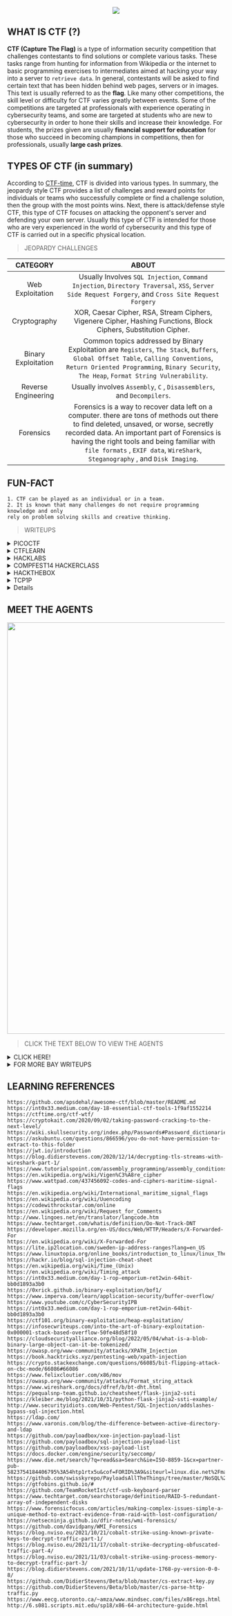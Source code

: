 <p align ="center">
<img src = "https://user-images.githubusercontent.com/70703371/173975716-355596a2-57bd-4565-b8e6-6f6651e3bb04.png">
</p>


## WHAT IS CTF (?)

**CTF (Capture The Flag)** is a type of information security competition that challenges contestants to find solutions or complete various tasks. These tasks range from hunting for information from Wikipedia or the internet to basic programming exercises to intermediates aimed at hacking your way into a server to `retrieve data`. In general, contestants will be asked to find certain text that has been hidden behind web pages, servers or in images. This text is usually referred to as the **flag**. Like many other competitions, the skill level or difficulty for CTF varies greatly between events. Some of the competitions are targeted at professionals with experience operating in cybersecurity teams, and some are targeted at students who are new to cybersecurity in order to hone their skills and increase their knowledge. For students, the prizes given are usually **financial support for education** for those who succeed in becoming champions in competitions, then for professionals, usually **large cash prizes**.
 

## TYPES OF CTF (in summary)

According to [CTF-time](https://ctftime.org/ctf-wtf/), CTF is divided into various types. In summary, the jeopardy style CTF provides a list of challenges and reward points for individuals or teams who successfully complete or find a challenge solution, then the group with the most points wins. Next, there is attack/defense style CTF, this type of CTF focuses on attacking the opponent's server and defending your own server. Usually this type of CTF is intended for those who are very experienced in the world of cybersecurity and this type of CTF is carried out in a specific physical location.


> JEOPARDY CHALLENGES
  
|CATEGORY|ABOUT|
|:------:|:---:|
|Web Exploitation|Usually Involves `SQL Injection`, `Command Injection`, `Directory Traversal`, `XSS`, `Server Side Request Forgery`, and `Cross Site Request Forgery`|
|Cryptography|XOR, Caesar Cipher, RSA, Stream Ciphers, Vigenere Cipher, Hashing Functions, Block Ciphers, Substitution Cipher.|
|Binary Exploitation|Common topics addressed by Binary Exploitation are `Registers`, `The Stack`, `Buffers`, `Global Offset Table`, `Calling Conventions`, `Return Oriented Programming`, `Binary Security`, `The Heap`, `Format String Vulnerability`.|
|Reverse Engineering|Usually involves `Assembly`, `C` , `Disassemblers`, and `Decompilers`.|
|Forensics|Forensics is a way to recover data left on a computer. there are tons of methods out there to find deleted, unsaved, or worse, secretly recorded data. An important part of Forensics is having the right tools and being familiar with `file formats` , `EXIF data`, `WireShark`, `Steganography` , and `Disk Imaging`.|



## FUN-FACT
```
1. CTF can be played as an individual or in a team.
2. It is known that many challenges do not require programming knowledge and only 
rely on problem solving skills and creative thinking.
```

> WRITEUPS

<details>
<br>

<summary> PICOCTF </summary>


|No.|Problems|Category|Website|Year|Points|Result|
|:-:|:------:|:------:|:-----:|:--:|:----:|:----:|
|1. |[Obedient Cat](https://github.com/jon-brandy/CTF-WRITE-UP/blob/a6f5f727a5ec1473591469a73c81ca837cea1562/Asset/Obedient%20Cat/README.md)|General Skills|[picoCTF](https://play.picoctf.org/practice/challenge/147)|2021|5|✅ SOLVED|
|2. |[Mod 26](https://github.com/jon-brandy/CTF-WRITE-UP/blob/a6f5f727a5ec1473591469a73c81ca837cea1562/Asset/Mod%2026/README.md)|Cryptography|[picoCTF](https://play.picoctf.org/practice/challenge/144)|2021|10|✅ SOLVED|
|3. |[Wave a flag](https://github.com/jon-brandy/CTF-WRITE-UP/blob/7474af829847f24006ab55b1598fe89f1dfb7deb/Asset/Wave%20a%20flag/README.md)|General Skills|[picoCTF](https://play.picoctf.org/practice/challenge/170)|2021|10|✅ SOLVED|
|4. |[Nice netcat...](https://github.com/jon-brandy/CTF-WRITE-UP/blob/a6f5f727a5ec1473591469a73c81ca837cea1562/Asset/Nice%20netcat.../README.md)|General Skills|[picoCTF](https://play.picoctf.org/practice/challenge/156)|2021|15|✅ SOLVED|
|5. |[Python Wrangling](https://github.com/jon-brandy/CTF-WRITE-UP/blob/a6f5f727a5ec1473591469a73c81ca837cea1562/Asset/Python%20Wrangling/README.md)|General Skills|[picoCTF](https://play.picoctf.org/practice/challenge/166)|2021|10|✅ SOLVED|
|6. |[Information](https://github.com/jon-brandy/CTF-WRITE-UP/blob/a6f5f727a5ec1473591469a73c81ca837cea1562/Asset/Information/README.md)|Forensics|[picoCTF](https://play.picoctf.org/practice/challenge/186)|2021|10|✅ SOLVED|
|7. |[GET aHEAD](https://github.com/jon-brandy/CTF-WRITE-UP/blob/a6f5f727a5ec1473591469a73c81ca837cea1562/Asset/GET%20aHEAD/README.md)|Web Exploitation|[picoCTF](https://play.picoctf.org/practice/challenge/132)|2021|20|✅ SOLVED|
|8. |[Insp3ct0r](https://github.com/jon-brandy/CTF-WRITE-UP/blob/a6f5f727a5ec1473591469a73c81ca837cea1562/Asset/Insp3ct0r/README.md)|Web Exploitation|[picoCTF](https://play.picoctf.org/practice/challenge/18?category=1&page=1)|2019|50|✅ SOLVED|
|9. |[where are the robots](https://github.com/jon-brandy/CTF-WRITE-UP/blob/41ef2899f2f33a541f9e509b0d1ff179b31faeec/Asset/where%20are%20the%20robots/README.md)|Web Exploitation|[picoCTF](https://play.picoctf.org/practice/challenge/4?category=1&page=1)|2019|100|✅ SOLVED|
|10. |[Secrets](https://github.com/jon-brandy/CTF-WRITE-UP/blob/e64ced526bc7a813df3a01f2b096427302712a68/Asset/Secrets/README.md)|Web Exploitation|[picoCTF](https://play.picoctf.org/practice?category=1&originalEvent=70&page=1)|2022|200|✅ SOLVED|
|11. |[Local Authority](https://github.com/jon-brandy/CTF-WRITE-UP/blob/a6f5f727a5ec1473591469a73c81ca837cea1562/Asset/Local%20Authority/README.md)|Web Exploitation|[picoCTF](https://play.picoctf.org/practice/challenge/278?category=1&originalEvent=70&page=1)|2022|100|✅ SOLVED|
|12. |[Roboto Sans](https://github.com/jon-brandy/CTF-WRITE-UP/blob/038dbd9e2851916b5f73e8fc1a2f8d3800dd020e/Asset/Roboto%20Sans/README.md)|Web Exploitation|[picoCTF](https://play.picoctf.org/practice/challenge/291?category=1&originalEvent=70&page=1)|2022|200|✅ SOLVED|
|13. |[Search Source](https://github.com/jon-brandy/CTF-WRITE-UP/blob/038dbd9e2851916b5f73e8fc1a2f8d3800dd020e/Asset/Search%20Source/README.md)|Web Exploitation|[picoCTF](https://play.picoctf.org/practice/challenge/295?category=1&originalEvent=70&page=1)|2022|100|✅ SOLVED|
|14. |[Includes](https://github.com/jon-brandy/CTF-WRITE-UP/blob/a6f5f727a5ec1473591469a73c81ca837cea1562/Asset/Includes/README.md)|Web Exploitation|[picoCTF](https://play.picoctf.org/practice/challenge/274?category=1&originalEvent=70&page=1)|2022|100|✅ SOLVED|
|15. |[Inspect HTML](https://github.com/jon-brandy/CTF-WRITE-UP/blob/a6f5f727a5ec1473591469a73c81ca837cea1562/Asset/Inspect%20HTML/README.md)|Web Exploitation|[picoCTF](https://play.picoctf.org/practice/challenge/275?category=1&originalEvent=70&page=1)|2022|100|✅ SOLVED|
|16. |[morse-code](https://github.com/jon-brandy/CTF-WRITE-UP/blob/41ef2899f2f33a541f9e509b0d1ff179b31faeec/Asset/morse-code/README.md)|Cryptography|[picoCTF](https://play.picoctf.org/practice/challenge/280?category=2&originalEvent=70&page=1)|2022|100|✅ SOLVED|
|17. |[unpackme.py](https://github.com/jon-brandy/CTF-WRITE-UP/blob/41ef2899f2f33a541f9e509b0d1ff179b31faeec/Asset/unpackme.py/README.md)|Reverse Engineering|[picoCTF](https://play.picoctf.org/practice/challenge/314?category=3&originalEvent=70&page=1)|2022|100|✅ SOLVED|
|18. |[Power Cookie](https://github.com/jon-brandy/CTF-WRITE-UP/blob/a6f5f727a5ec1473591469a73c81ca837cea1562/Asset/Power%20Cookie/README.md)|Web Exploitation|[picoCTF](https://play.picoctf.org/practice/challenge/288?category=1&originalEvent=70&page=1&search=)|2022|200|✅ SOLVED|
|19. |[don't-use-client-side](https://github.com/jon-brandy/CTF-WRITE-UP/blob/41ef2899f2f33a541f9e509b0d1ff179b31faeec/Asset/don't-use-client-side/README.md)|Web Exploitation|[picoCTF](https://play.picoctf.org/practice/challenge/66?category=1&page=1&search=)|2019|100|✅ SOLVED|
|20. |[picobrowser](https://github.com/jon-brandy/CTF-WRITE-UP/blob/41ef2899f2f33a541f9e509b0d1ff179b31faeec/Asset/picobrowser/README.md)|Web Exploitation|[picoCTF](https://play.picoctf.org/practice/challenge/9?category=1&originalEvent=1&page=1&search=)|2019|200|✅ SOLVED|
|21. |[logon](https://github.com/jon-brandy/CTF-WRITE-UP/blob/41ef2899f2f33a541f9e509b0d1ff179b31faeec/Asset/logon/README.md)|Web Exploitation|[picoCTF](https://play.picoctf.org/practice/challenge/46?category=1&originalEvent=1&page=1&search=)|2019|100|✅ SOLVED|
|22. |[Client-side-again](https://github.com/jon-brandy/CTF-WRITE-UP/blob/a6f5f727a5ec1473591469a73c81ca837cea1562/Asset/Client-side-again/README.md)|Web Exploitation|[picoCTF](https://play.picoctf.org/practice/challenge/69?category=1&originalEvent=1&page=1&search=)|2019|200|✅ SOLVED|
|23. |[Irish-Name-Repo 1](https://github.com/jon-brandy/CTF-WRITE-UP/blob/a6f5f727a5ec1473591469a73c81ca837cea1562/Asset/Irish-Name-Repo%201/README.md)|Web Exploitation|[picoCTF](https://play.picoctf.org/practice/challenge/80?category=1&originalEvent=1&page=1&search=)|2019|300|✅ SOLVED|
|23. |[Irish-Name-Repo 2](https://github.com/jon-brandy/CTF-WRITE-UP/blob/a6f5f727a5ec1473591469a73c81ca837cea1562/Asset/Irish-Name-Repo-2/README.md)|Web Exploitation|[picoCTF](https://play.picoctf.org/practice/challenge/59?category=1&originalEvent=1&page=1&search=)|2019|350|✅ SOLVED|
|24. |[Basic-mod1](https://github.com/jon-brandy/CTF-WRITE-UP/blob/cf161303f8814e8f73e38eec10f009bca0bf69dd/Asset/Basic-mod1/README.md)|Cryptography|[picoCTF](https://play.picoctf.org/practice/challenge/253?category=2&originalEvent=70&page=1&search=)|2022|100|✅ SOLVED|
|25. |[13](https://github.com/jon-brandy/CTF-WRITE-UP/blob/bfba196c8f4586d58b2b6282863ee044a5e10802/Asset/13/README.md)|Cryptography|[picoCTF](https://play.picoctf.org/practice/challenge/62?category=2&originalEvent=1&page=1&search=)|2019|100|✅ SOLVED|
|26. |[Basic-mod2](https://github.com/jon-brandy/CTF-WRITE-UP/blob/a6f5f727a5ec1473591469a73c81ca837cea1562/Asset/Basic-mod2/README.md)|Cryptography|[picoCTF](https://play.picoctf.org/practice/challenge/254?category=2&originalEvent=70&page=1)|2022|100|✅ SOLVED|
|27. |[file-run1](https://github.com/jon-brandy/CTF-WRITE-UP/blob/41ef2899f2f33a541f9e509b0d1ff179b31faeec/Asset/file-run1/README.md)|Reverse Engineering|[picoCTF](https://play.picoctf.org/practice/challenge/266?category=3&originalEvent=70&page=1)|2022|100|✅ SOLVED|
|28. |[Cookies](https://github.com/jon-brandy/CTF-WRITE-UP/blob/a6f5f727a5ec1473591469a73c81ca837cea1562/Asset/Cookies/README.md)|Web Exploitation|[picoCTF](https://play.picoctf.org/practice/challenge/173?category=1&page=1&search=)|2021|40|✅ SOLVED|
|28. |[credstuff](https://github.com/jon-brandy/CTF-WRITE-UP/blob/097a4f91075ba12d0548784f9d3863b09dbc78c5/Asset/credstuff/README.md)|Cryptography|[picoCTF](https://play.picoctf.org/practice/challenge/261?category=2&originalEvent=70&page=1)|2022|100|✅ SOLVED|
|29. |[Vigenere](https://github.com/jon-brandy/CTF-WRITE-UP/blob/eaa5b280db0fd4d3baaa0c369ef865b9b6f021bb/Asset/Vigenere/README.md)|Cryptography|[picoCTF](https://play.picoctf.org/practice/challenge/316?category=2&originalEvent=70&page=1)|2022|100|✅ SOLVED|
|29. |[rail-fence](https://github.com/jon-brandy/CTF-WRITE-UP/blob/b7f528deb96bf102eefb08561b43873c772b5da8/Asset/rail-fence/README.md)|Cryptography|[picoCTF](https://play.picoctf.org/practice/challenge/289?category=2&originalEvent=70&page=1)|2022|100|✅ SOLVED|
|30. |[substitution0](https://github.com/jon-brandy/CTF-WRITE-UP/blob/a120f055de40661c0d1713eb8268903ed95dadd8/Asset/substitution0/README.md)|Cryptography|[picoCTF](https://play.picoctf.org/practice/challenge/307?category=2&originalEvent=70&page=1)|2022|100|✅ SOLVED|
|31. |[buffer overflow 0](https://github.com/jon-brandy/CTF-WRITE-UP/blob/5b0ca651c0116af62515d7792b348660f902832a/Asset/buffer%20overflow%200/README.md)|Binary Exploitation|[picoCTF](https://play.picoctf.org/practice/challenge/257?category=6&originalEvent=70&page=1)|2022|100|✅ SOLVED|
|32. |[Packets Primer](https://github.com/jon-brandy/CTF-WRITE-UP/blob/eb05ff92ec434c0e237928c70748908c14724baa/Asset/Packets%20Primer/README.md)|Forensics|[picoCTF](https://play.picoctf.org/practice/challenge/286?category=4&originalEvent=70&page=1)|2022|100|✅ SOLVED|
|33. |[St3g0](https://github.com/jon-brandy/CTF-WRITE-UP/blob/9ff3f49dc8b7250c4bf04168d8b1c0d56ce4fbf4/Asset/St3g0/README.md)|Forensics|[picoCTF](https://play.picoctf.org/practice/challenge/305?category=4&originalEvent=70&page=1)|2022|300|✅ SOLVED|
|34. |[Transformation](https://github.com/jon-brandy/CTF-WRITE-UP/blob/1f1631c0ad27821925542e9ac1fa833fefde5e48/Asset/Transformation/README.md)|Reverse Engineering|[picoCTF](https://play.picoctf.org/practice/challenge/104)|2022|20|✅ SOLVED|
|35. |[Enhance!](https://github.com/jon-brandy/CTF-WRITE-UP/blob/cc5d3b9a888810068606b7c664e8495ecace90de/Asset/Enhance!/README.md)|Forensics|[picoCTF](https://play.picoctf.org/practice/challenge/265?category=4&originalEvent=70&page=1)|2022|100|✅ SOLVED|
|36. |[Eavesdrop](https://github.com/jon-brandy/CTF-WRITE-UP/blob/d79d89c1ac68674835b963808c67aec4b51c8ce7/Asset/Eavesdrop/README.md)|Forensics|[picoCTF](https://play.picoctf.org/practice/challenge/264?category=4&originalEvent=70&page=1)|2022|300|✅ SOLVED|
|37. |[Sleuthkit Intro](https://github.com/jon-brandy/CTF-WRITE-UP/blob/ae7e584cb9c6bf78ed6f679e560bc80c03ab81ea/Asset/Sleuthkit%20Intro/README.md)|Forensics|[picoCTF](https://play.picoctf.org/practice/challenge/301?category=4&originalEvent=70&page=1)|2022|100|✅ SOLVED|
|38. |[Lookey here](https://github.com/jon-brandy/CTF-WRITE-UP/blob/3873a58d3e48e20e5cde7a0e0f2121edaca0249f/Asset/Lookey%20here/README.md)|Forensics|[picoCTF](https://play.picoctf.org/practice/challenge/279?category=4&originalEvent=70&page=1)|2022|100|✅ SOLVED|
|39. |[Redaction gone wrong](https://github.com/jon-brandy/CTF-WRITE-UP/blob/da899e669be979ef4d411a82928c6ce17703de02/Asset/Redaction%20gone%20wrong/README.md)|Forensics|[picoCTF](https://play.picoctf.org/practice/challenge/290?category=4&originalEvent=70&page=1)|2022|100|✅ SOLVED|
|40. |[file-run2](https://github.com/jon-brandy/CTF-WRITE-UP/blob/cdfb40204b74bec885ffc76373ea4d84391d07d0/Asset/file-run2/README.md)|Reverse Engineering|[picoCTF](https://play.picoctf.org/practice/challenge/267?category=3&originalEvent=70&page=1)|2022|100|✅ SOLVED|
|41. |[patchme.py](https://github.com/jon-brandy/CTF-WRITE-UP/blob/f7b9bb7f6f45df60812372b0f1dbec6edaf1e435/Asset/patchme.py/README.md)|Reverse Engineering|[picoCTF](https://play.picoctf.org/practice/challenge/287?category=3&originalEvent=70&page=1)|2022|100|✅ SOLVED|
|42. |[substitution1](https://github.com/jon-brandy/CTF-WRITE-UP/blob/55c202b0327e8d23c58b297a31065fd5c1c63cee/Asset/substitution1/README.md)|Cryptography|[picoCTF](https://play.picoctf.org/practice/challenge/308?category=2&originalEvent=70&page=1)|2022|100|✅ SOLVED|
|43. |[substitution2](https://github.com/jon-brandy/CTF-WRITE-UP/blob/be1de7b9f5f18949d31a7b972b8b4fd140933823/Asset/substitution2/README.md)|Cryptography|[picoCTF](https://play.picoctf.org/practice/challenge/309?category=2&originalEvent=70&page=1)|2022|100|✅ SOLVED|
|44. |[SQL Direct](https://github.com/jon-brandy/CTF-WRITE-UP/blob/a52d073caccab4237afcc35d9af0fc86661ecbc0/Asset/SQL%20Direct/README.md)|Web Exploitation|[picoCTF](https://play.picoctf.org/practice/challenge/303?category=1&originalEvent=70&page=1)|2022|200|✅ SOLVED|
|45. |[SQLiLite](https://github.com/jon-brandy/CTF-WRITE-UP/blob/c0a2098c088a88e26c005e5d15ab29177fc31261/Asset/SQLiLite/README.md)|Web Exploitation|[picoCTF](https://play.picoctf.org/practice/challenge/304?category=1&originalEvent=70&page=1)|2022|300|✅ SOLVED|
|46. |[basic-file-exploit](https://github.com/jon-brandy/CTF-WRITE-UP/blob/0211be8214d773b2276b488797106d020634e550/Asset/basic-file-exploit/README.md)|Binary Exploitation|[picoCTF](https://play.picoctf.org/practice/challenge/252?category=6&originalEvent=70&page=1)|2022|100|✅ SOLVED|
|47. |[Safe Opener](https://github.com/jon-brandy/CTF-WRITE-UP/blob/dafd924783b91289a1f1bcd3dfd479d422371738/Asset/Safe%20Opener/README.md)|Reverse Engineering|[picoCTF](https://play.picoctf.org/practice/challenge/294?category=3&originalEvent=70&page=1)|2022|100|✅ SOLVED|
|48. |[Bloat.py](https://github.com/jon-brandy/CTF-WRITE-UP/blob/bd8c93bbcb801a923c90c4504d54c6f6568f180e/Asset/bloat.py/README.md)|Reverse Engineering|[picoCTF](https://play.picoctf.org/practice/challenge/256?category=3&originalEvent=70&page=1)|2022|200|✅ SOLVED|
|49. |[Forbidden Paths](https://github.com/jon-brandy/CTF-WRITE-UP/blob/f775153e8f00c1f9f458289360c48170e3448321/Asset/Forbidden%20Paths/README.md)|Web Exploitation|[picoCTF](https://play.picoctf.org/practice/challenge/270?category=1&originalEvent=70&page=1)|2022|200|✅ SOLVED|
|50. |[Web Gauntlet 2](https://github.com/jon-brandy/CTF-WRITE-UP/blob/d45d3a2f939626c13997c238fd662551cdf1ea96/Asset/Web%20Gauntlet2/README.md)|Web Exploitation|[picoCTF](https://play.picoctf.org/practice/challenge/174?category=1&originalEvent=34&page=1)|2021|170|✅ SOLVED|
|51. |[Web Gauntlet](https://github.com/jon-brandy/CTF-WRITE-UP/blob/4956158ceaaaac29647f339687dee6e4f48f000c/Asset/Web%20Gauntlet/README.md)|Web Exploitation|[picoCTF](https://play.picoctf.org/practice/challenge/88?category=1&originalEvent=3&page=1)|2020 Mini|200|✅ SOLVED|
|52. |[Fresh Java](https://github.com/jon-brandy/CTF-WRITE-UP/blob/c3b9eb8921156cb94c09de69140a8aeb49e47c73/Asset/Fresh%20Java/README.md)|Reverse Engineering|[picoCTF](https://play.picoctf.org/practice/challenge/271?category=3&originalEvent=70&page=1)|2022|200|✅ SOLVED|
|53. |[unpackme](https://github.com/jon-brandy/CTF-WRITE-UP/blob/774f0bb3d9da1cceff3bc3fe9a6caabd3f1f562b/Asset/unpackme/README.md)|Reverse Engineering|[picoCTF](https://play.picoctf.org/practice/challenge/313?category=3&originalEvent=70&page=1)|2022|300|✅ SOLVED|
|54. |[Some Assembly Required 1](https://github.com/jon-brandy/CTF-WRITE-UP/blob/fd7730f96d6e48a6ecbbb2a78a34db44c2ce6397/Asset/Some%20Assembly%20Required%201/README.md)|Web Exploitation|[picoCTF](https://play.picoctf.org/practice/challenge/152?category=1&page=1)|2021|70|✅ SOLVED|
|55. |[Some Assembly Required 2](https://github.com/jon-brandy/CTF-WRITE-UP/blob/4167b6fcca892eaf3562ccfd5035a513bf4506a0/Asset/Some%20Assembly%20Required%202/README.md)|Web Exploitation|[picoCTF](https://play.picoctf.org/practice/challenge/131?category=1&page=2)|2021|110|✅ SOLVED|
|56. |[Some Assembly Required 3](https://github.com/jon-brandy/CTF-WRITE-UP/blob/caf80b567fdc1f3d13db358118cc388c4c591b84/Asset/Some%20Assembly%20Required%203/README.md)|Web Exploitation|[picoCTF](https://play.picoctf.org/practice/challenge/153?category=1&page=2)|2021|160|✅ SOLVED|
|57. |[jaWT Scratchpad](https://github.com/jon-brandy/CTF-WRITE-UP/blob/3b915803c524d516bc6af9a25f3ec152d328f9e2/Asset/jaWT%20Scratchpad/README.md)|Web Exploitation|[picoCTF](https://play.picoctf.org/practice/challenge/25?category=1&originalEvent=1&page=1)|2019|400|✅ SOLVED|
|58. |[More Cookies](https://github.com/jon-brandy/CTF-WRITE-UP/blob/a011b2cbe126e825470b1edd0a6b9587b2a37dde/Asset/More%20Cookies/README.md)|Web Exploitation|[picoCTF](https://play.picoctf.org/practice/challenge/124?category=1&originalEvent=34&page=1)|2021|90|✅ SOLVED|
|59. |[Wireshark doo dooo do doo...](https://github.com/jon-brandy/CTF-WRITE-UP/blob/56d84868b596e93d7b20ec2dc2539c99280391af/Asset/Wireshark%20doo%20dooo%20do%20doo.../README.md)|Forensics|[picoCTF](https://play.picoctf.org/practice/challenge/115?category=4&page=1)|2021|50|✅ SOLVED|
|60. |[Wireshark twoo twooo two twoo...](https://github.com/jon-brandy/CTF-WRITE-UP/blob/d676c45475a62029b47f57be35e32dd544759fc3/Asset/Wireshark%20twoo%20twooo%20two%20twoo.../README.md)|Forensics|[picoCTF](https://play.picoctf.org/practice/challenge/110?category=4&originalEvent=34&page=1)|2021|100|✅ SOLVED|
|61. |[tunn3l v1s10n](https://github.com/jon-brandy/CTF-WRITE-UP/blob/4e7e3236d048821c9e4958af70c17cfc6eeb85ac/Asset/tunn3l%20v1s10n/README.md)|Forensics|[picoCTF](https://play.picoctf.org/practice/challenge/112?category=4&originalEvent=34&page=1)|2021|40|✅ SOLVED|
|62. |[Matryoshka doll](https://github.com/jon-brandy/CTF-WRITE-UP/blob/5de3256cb50fb2b7e3d592f9c2838f3f7eb8b98e/Asset/Matryoshka%20doll/README.md)|Forensics|[picoCTF](https://play.picoctf.org/practice/challenge/129?category=4&originalEvent=34&page=1)|2021|30|✅ SOLVED|
|63. |[MacroHard WeakEdge](https://github.com/jon-brandy/CTF-WRITE-UP/blob/634527ecd5fab5c0975fca7be8fbf419e0e8afff/Asset/MacroHard%20WeakEdge/README.md)|Forensics|[picoCTF](https://play.picoctf.org/practice/challenge/130?category=4&originalEvent=34&page=1)|2021|60|✅ SOLVED|
|64. |[Trivial Flag Transfer Protocol](https://github.com/jon-brandy/CTF-WRITE-UP/blob/883a1c7dcfa1368d16a68590de3dfefa5faeff8d/Asset/Trivial%20Flag%20Transfer%20Protocol/README.md)|Forensics|[picoCTF](https://play.picoctf.org/practice/challenge/103?category=4&originalEvent=34&page=1)|2021|90|✅ SOLVED|
|65. |[Disk, disk, sleuth!](https://github.com/jon-brandy/CTF-WRITE-UP/blob/008584e207081868a220a7a73a2e1889a0351a76/Asset/Disk,%20disk,%20sleuth!/README.md)|Forensics|[picoCTF](https://play.picoctf.org/practice/challenge/113?category=4&originalEvent=34&page=1)|2021|110|✅ SOLVED|
|66. |[Disk, disk, sleuth! II](https://github.com/jon-brandy/CTF-WRITE-UP/blob/d5ec0fddceb579fe5b4c7b8fbcd356d017e66030/Asset/Disk,%20disk,%20sleuth!%20II/README.md)|Forensics|[picoCTF](https://play.picoctf.org/practice/challenge/137?category=4&originalEvent=34&page=1)|2021|130|✅ SOLVED|
|67. |[Mind your Ps and Qs](https://github.com/jon-brandy/CTF-WRITE-UP/blob/35ef0d2e6461096d36c107ac393a656d69362e6f/Asset/Mind%20your%20Ps%20and%20Qs/README.md)|Cryptography|[picoCTF](https://play.picoctf.org/practice/challenge/162?category=2&originalEvent=34&page=1)|2021|20|✅ SOLVED|
|68. |[Web Gauntlet 3](https://github.com/jon-brandy/CTF-WRITE-UP/blob/244afd8d672b0bcedfba795b015d40ec5f8c846f/Asset/Web%20Gauntlet%203/README.md)|Web Exploitation|[picoCTF](https://play.picoctf.org/practice/challenge/128?category=1&page=3)|2021|300|✅ SOLVED|
|69. |[Super Serial](https://github.com/jon-brandy/CTF-WRITE-UP/blob/501e755a6d239997af44bb653fc12904c6e918b9/Asset/Super%20Serial/README.md)|Web Exploitation|[picoCTF](https://play.picoctf.org/practice/challenge/180?category=1&originalEvent=34&page=1)|2021|130|✅ SOLVED|
|70. |[Glory of the Garden](https://github.com/jon-brandy/CTF-WRITE-UP/blob/f80bb8fd87ebab7451ae7cefd57ed4a9e622b610/Asset/Glory%20of%20the%20Garden/README.md)|Forensics|[picoCTF](https://play.picoctf.org/practice/challenge/44?page=1&search=glory)|2019|50|✅ SOLVED|
|71. |[advanced-potion-making](https://github.com/jon-brandy/CTF-WRITE-UP/blob/8ec63d5730880fbe6e83bd0536d72ab54f492490/Asset/advanced-potion-making/README.md)|Forensics|[picoCTF](https://play.picoctf.org/practice/challenge/205?category=4&originalEvent=67&page=1&search=)|picoMini by redpwn|100|✅ SOLVED|
|72. |[Milkslap](https://github.com/jon-brandy/CTF-WRITE-UP/blob/3269294095ef2ad3ae2a23aa2ec54a0958310d77/Asset/Milkslap/README.md)|Forensics|[picoCTF](https://play.picoctf.org/practice/challenge/139?category=4&originalEvent=34&page=1&search=)|2021|120|✅ SOLVED|
|73. |[shark on wire 1](https://github.com/jon-brandy/CTF-WRITE-UP/blob/9daceaa51ac539d4e4a50bf7554a07e255455741/Asset/sharks%20on%20wire%201/README.md)|Forensics|[picoCTF](https://play.picoctf.org/practice/challenge/30?category=4&page=2&search=)|2019|150|✅ SOLVED|
|74. |[extensions](https://github.com/jon-brandy/CTF-WRITE-UP/blob/169305dfa6aaa5d2c812498021d716e34c3f5c75/Asset/extensions/README.md)|Forensics|[picoCTF](https://play.picoctf.org/practice/challenge/52?category=4&originalEvent=1&page=1&search=)|2019|150|✅ SOLVED|
|75. |[What Lies Within](https://github.com/jon-brandy/CTF-WRITE-UP/blob/4a7c565cd31213c12a502a5f2e90f41085a2baff/Asset/What%20Lies%20Within/README.md)|Forensics|[picoCTF](https://play.picoctf.org/practice/challenge/74?category=4&originalEvent=1&page=1&search=)|2019|150|✅ SOLVED|
|76. |[m00nwalk](https://github.com/jon-brandy/CTF-WRITE-UP/blob/f4b443c2b810b37291faa8c2c26cc01dae90534e/Asset/m00nwalk/README.md)|Forensics|[picoCTF](https://play.picoctf.org/practice/challenge/26?category=4&originalEvent=1&page=1&search=)|2019|250|✅ SOLVED|
|77. |[WhitePages](https://github.com/jon-brandy/CTF-WRITE-UP/blob/5860592da7e95c172270a028895fd987dac9a104/Asset/WhitePages/README.md)|Forensics|[picoCTF](https://play.picoctf.org/practice/challenge/51?category=4&originalEvent=1&page=1&search=)|2019|250|✅ SOLVED|
|79. |[c0rrupt](https://github.com/jon-brandy/CTF-WRITE-UP/blob/d41f1133688e346934f8427871f839e812154ed4/Asset/c0rrupt/README.md)|Forensics|[picoCTF](https://play.picoctf.org/practice/challenge/53?category=4&originalEvent=1&page=1&search=)|2019|250|✅ SOLVED|
|80. |[like1000](https://github.com/jon-brandy/CTF-WRITE-UP/blob/3fd8e327ff94bace98bda554942d2393b22f581b/Asset/like1000/README.md)|Forensics|[picoCTF](https://play.picoctf.org/practice/challenge/81?category=4&originalEvent=1&page=1&search=)|2019|250|✅ SOLVED|
|81. |[WebNet0](https://github.com/jon-brandy/CTF-WRITE-UP/blob/a6eaef8bceeb95d046c94a1302c1d60547f0459f/Asset/WebNet0/README.md)|Forensics|[picoCTF](https://play.picoctf.org/practice/challenge/32?category=4&originalEvent=1&page=2&search=)|2019|350|✅ SOLVED|
|82. |[crackme-py](https://github.com/jon-brandy/CTF-WRITE-UP/blob/59eb5541de1993e177ed8f0d438478a86b36619b/Asset/crackme-py/README.md)|Reverse Engineering|[picoCTF](https://play.picoctf.org/practice/challenge/175?category=3&originalEvent=34&page=1&search=)|2021|30|✅ SOLVED|
|83. |[WebNet1](https://github.com/jon-brandy/CTF-WRITE-UP/blob/b68a878a2e21c74ee99fb8b8f8912e62aa6fdc8c/Asset/WebNet1/README.md)|Forensics|[picoCTF](https://play.picoctf.org/practice/challenge/42?category=4&originalEvent=1&page=2&search=)|2019|450|✅ SOLVED|
|84. |[vault-door-training](https://github.com/jon-brandy/CTF-WRITE-UP/blob/cf03ef441f5e7145e85ea8daf6af24c14144984b/Asset/vault-door-training/README.md)|Reverse Engineering|[picoCTF](https://play.picoctf.org/practice/challenge/7?category=3&page=1&search=)|2019|50|✅ SOLVED|
|84. |[vault-door-1](https://github.com/jon-brandy/CTF-WRITE-UP/blob/c386414b6e67980fd19772812b6aaea67e3fd480/Asset/vault-door-1/README.md)|Reverse Engineering|[picoCTF](https://play.picoctf.org/practice/challenge/12?category=3&originalEvent=1&page=1&search=)|2019|100|✅ SOLVED|
|85. |[asm1](https://github.com/jon-brandy/CTF-WRITE-UP/blob/39f2d7c550d46dc6be7339652b8a424c16b7bacd/Asset/asm1/README.md)|Reverse Engineering|[picoCTF](https://play.picoctf.org/practice/challenge/20?category=3&originalEvent=1&page=1&search=)|2019|200|✅ SOLVED|
|86. |[shark on wire 2](https://github.com/jon-brandy/CTF-WRITE-UP/blob/0809f0d04f56128e12f171c9a4fc4920a671ae1a/Asset/shark%20on%20wire%202/README.md)|Forensics|[picoCTF](https://play.picoctf.org/practice/challenge/84?category=4&page=1&search=shark%20on%20wire)|2019|300|✅ SOLVED|
|87. |[Easy1](https://github.com/jon-brandy/CTF-WRITE-UP/blob/0fb733e9f39c6e4c2d0679aa66bea046609c7723/Asset/Easy1/README.md)|Cryptography|[picoCTF](https://play.picoctf.org/practice/challenge/43?category=2&originalEvent=1&page=1)|2019|100|✅ SOLVED|
|88. |[caesar](https://github.com/jon-brandy/CTF-WRITE-UP/blob/acef7a5a8156776590e8edff4157f75cf5eb18fd/Asset/caesar/README.md)|Cryptography|[picoCTF](https://play.picoctf.org/practice/challenge/64?category=2&originalEvent=1&page=1)|2019|100|✅ SOLVED|
|89. |[la cifra de](https://github.com/jon-brandy/CTF-WRITE-UP/blob/c91a5fd6f33322d6e1a37c17438b7b09ab14c6e6/Asset/la%20cifra%20de/README.md)|Cryptography|[picoCTF](https://play.picoctf.org/practice/challenge/3?category=2&originalEvent=1&page=1)|2019|200|✅ SOLVED|
|90. |[Tapping](https://github.com/jon-brandy/CTF-WRITE-UP/blob/0be4d9cacd0227a28a2857eac76acdb84f4e2fb9/Asset/Tapping/README.md)|Cryptography|[picoCTF](https://play.picoctf.org/practice/challenge/21?category=2&originalEvent=1&page=1)|2019|200|✅ SOLVED|
|91. |[Flags](https://github.com/jon-brandy/CTF-WRITE-UP/blob/00e82cf1e512650ba5b548039fcda4c5e5a7eeff/Asset/Flags/README.md)|Cryptography|[picoCTF](https://play.picoctf.org/practice/challenge/31?category=2&originalEvent=1&page=1)|2019|200|✅ SOLVED|
|92. |[Mr-Worldwide](https://github.com/jon-brandy/CTF-WRITE-UP/blob/0ebac5c6655a826189d18ff43f6de21b652c2cc6/Asset/Mr-Worldwide/README.md)|Cryptography|[picoCTF](https://play.picoctf.org/practice/challenge/40?category=2&originalEvent=1&page=1)|2019|200|✅ SOLVED|
|93. |[waves over lambda](https://github.com/jon-brandy/CTF-WRITE-UP/blob/4ff39268b7e0d85e1422c0aa254f73ef305152dc/Asset/waves%20over%20lambda/README.md)|Cryptography|[picoCTF](https://play.picoctf.org/practice/challenge/38?category=2&originalEvent=1&page=1)|2019|300|✅ SOLVED|
|94. |[miniRSA]()|Cryptography|[picoCTF](https://play.picoctf.org/practice/challenge/73?category=2&originalEvent=1&page=1)|2019|300|❌ UNSOLVED|
|95. |[Stonks](https://github.com/jon-brandy/CTF-WRITE-UP/blob/2c453edfd81cd44ff2284e7ab5f359da45cee14c/Asset/Stonks/README.md)|Binary Exploitation|[picoCTF](https://play.picoctf.org/practice/challenge/105?category=6&originalEvent=34&page=1)|2021|20|✅ SOLVED|
|96. |[Magikarp Ground Mission](https://github.com/jon-brandy/CTF-WRITE-UP/blob/f994e72af39d14faf923ce63a4b2e25157e9b69e/Asset/Magikarp%20Ground%20Mission/README.md)|General Skills|[picoCTF](https://play.picoctf.org/practice/challenge/189?page=2)|2021|30|✅ SOLVED|
|97. |[Easy Peasy]()|Cryptography|[picoCTF](https://play.picoctf.org/practice/challenge/125?page=2)|2021|40|❌ UNSOLVED|
|98. |[Surfing the Waves](https://github.com/jon-brandy/CTF-WRITE-UP/blob/2c03533bf4c6db0764ac342a00e250f9233a0f94/Asset/Surfing%20the%20Waves/README.md)|Forensics|[picoCTF](https://play.picoctf.org/practice/challenge/117?category=4&originalEvent=34&page=1)|2021|250|✅ SOLVED|
|99. |[CVE-XXXX-XXXX](https://github.com/jon-brandy/CTF-WRITE-UP/blob/7cd4dd4d066dd00646d97c96e2ed9b612904134e/Asset/CVE-XXXX-XXXX/README.md)|Binary Exploitation|[picoCTF](https://play.picoctf.org/practice/challenge/262?category=6&page=1)|2022|100|✅ SOLVED|
|100. |[File types](https://github.com/jon-brandy/CTF-WRITE-UP/blob/250669dcad5330c334ba6ba1e15318a9430806f9/Asset/File%20types/README.md)|Forensics|[picoCTF](https://play.picoctf.org/practice/challenge/268?category=4&originalEvent=70&page=1)|2022|100|✅ SOLVED|
|101. |[Sleuthkit Apprentice](https://github.com/jon-brandy/CTF-WRITE-UP/blob/3380660d3fd2c1bacd4e2fcdf8fb21576eb52057/Asset/Sleuthkit%20Apprentice/README.md)|Forensics|[picoCTF](https://play.picoctf.org/practice/challenge/300?category=4&originalEvent=70&page=1)|2022|200|✅ SOLVED|
|102. |[PW Crack 5](https://github.com/jon-brandy/CTF-WRITE-UP/blob/7115b9376438c66bd2f208f4a2800f92e9b3f209/Asset/PW%20Crack%205/README.md)|General Skills|[picoCTF](https://play.picoctf.org/practice/challenge/249?category=5&page=3)|picoMini 2022|100|✅ SOLVED|
|103. |[1_wanna_b3_a_r0ck5tar](https://github.com/jon-brandy/CTF-WRITE-UP/blob/1e31c7aa50a7ab596c16b333a46d83a04f11900c/Asset/1_wanna_b3_a_r0ck5tar/README.md)|General Skills|[picoCTF](https://play.picoctf.org/practice/challenge/82?category=5&page=3)|2019|350|✅ SOLVED|
|104. |[GDB Test Drive](https://github.com/jon-brandy/CTF-WRITE-UP/blob/0d933bfa013e1244f18e1650a8f4332b092a1b4b/Asset/GDB%20Test%20Drive/README.md)|Reverse Engineering|[picoCTF](https://play.picoctf.org/practice/challenge/273?category=3&page=1&search=GDB)|2022|100|✅ SOLVED|
|105. |[Who are you?](https://github.com/jon-brandy/CTF-WRITE-UP/blob/0ee83e0f4e181e43280499f8a78b9f915ec461f5/Asset/Who%20are%20you%3F/README.md)|Web Exploitation|[picoCTF](https://play.picoctf.org/practice/challenge/142?category=1&page=1&search=)|2021|100|✅ SOLVED|
|106. |[m00nwalk2](https://github.com/jon-brandy/CTF-WRITE-UP/blob/1a8ad7d751b1face36cee3c606d59626390833c4/Asset/m00nwalk2/README.md)|Forensics|[picoCTF](https://play.picoctf.org/practice/challenge/28?category=4&page=3)|2019|300|✅ SOLVED|
|107. |[Operation Orchid](https://github.com/jon-brandy/CTF-WRITE-UP/blob/0b36f78a4e051bc75f45af9c60971872bc3813c9/Asset/Operation%20Orchid/README.md)|Forensics|[picoCTF](https://play.picoctf.org/practice/challenge/285?page=1&search=operation%20orchid)|2022|400|✅ SOLVED|
|108. |[Operation Oni](https://github.com/jon-brandy/CTF-WRITE-UP/blob/de9f3a0f4219959ce5b14edab8df184929929f2a/Asset/Operation%20Oni/README.md)|Forensics|[picoCTF](https://play.picoctf.org/practice/challenge/284?page=1&search=operation%20oni)|2022|300|✅ SOLVED|
|109. |[SideChannel](https://github.com/jon-brandy/CTF-WRITE-UP/blob/9aeb9961fc3bb896061a46e119111f0384f3bf6d/Asset/SideChannel/README.md)|Forensics|[picoCTF](https://play.picoctf.org/practice/challenge/298?category=4&page=4)|2022|400|✅ SOLVED|
|110. |[transposition-trial](https://github.com/jon-brandy/CTF-WRITE-UP/blob/5eb85ed040278c9a390584fe51d658dd8bc8cade/Asset/transposition-trial/README.md)|Cryptography|[picoCTF](https://play.picoctf.org/practice/challenge/312?category=2&originalEvent=70&page=1)|2022|100|✅ SOLVED|
|111. |[Bbbbloat](https://github.com/jon-brandy/CTF-WRITE-UP/blob/efc27af72c007183d8902c3b958f6533f6a1b13b/Asset/Bbbbloat/README.md)|Reverse Engineering|[picoCTF](https://play.picoctf.org/practice/challenge/255?category=3&originalEvent=70&page=1)|2022|300|✅ SOLVED|
|112. |[RPS](https://github.com/jon-brandy/CTF-WRITE-UP/blob/ec428e61aaec6207d1ff5c5f48a98f3e9acecb17/Asset/RPS/README.md)|Binary Exploitation|[picoCTF](https://play.picoctf.org/practice/challenge/293?category=6&page=1)|2022|200|✅ SOLVED|
|113. |[clutter-overflow](https://github.com/jon-brandy/CTF-WRITE-UP/blob/79a0d053bb99d84ef4fb4c8fc86d0badafdbb391/Asset/clutter-overflow/README.md)|Binary Exploitation|[picoCTF](https://play.picoctf.org/practice/challenge/216?category=6&page=1)|picoMini redPwn|150|✅ SOLVED|
|114. |[Pitter, Patter, Platters](https://github.com/jon-brandy/CTF-WRITE-UP/blob/adfece2afb7d3b2d27a38f4838924213921e28c0/Asset/Pitter%20,%20Patter,%20Platters/README.md)|Forensics|[picoCTF](https://play.picoctf.org/practice/challenge/87?category=4&page=2)|picoMini 2020|200|✅ SOLVED|
|115. |[Keygenme](https://github.com/jon-brandy/CTF-WRITE-UP/blob/6001ae8fe3bedea7bb138341a33267d712d5c67a/Asset/Keygenme/README.md)|Reverse Engineering|[picoCTF](https://play.picoctf.org/practice/challenge/276?category=3&originalEvent=70&page=1)|2022|400|✅ SOLVED|
|116. |[Pixelated](https://github.com/jon-brandy/CTF-WRITE-UP/blob/b4419544cb1e524a3b0d38f7312537039c3654e7/Asset/Pixelated/README.md)|Cryptography|[picoCTF](https://play.picoctf.org/practice/challenge/100?category=2&page=1)|2021|100|✅ SOLVED|
|117. |[buffer overflow 1](https://github.com/jon-brandy/CTF-WRITE-UP/blob/dccab309e583151a5606535964c860d498cd786d/Asset/buffer%20overflow%201/README.md)|Binary Exploitation|[picoCTF](https://play.picoctf.org/practice/challenge/258?category=6&page=1)|2022|200|✅ SOLVED|
|118. |[buffer overflow 2](https://github.com/jon-brandy/CTF-WRITE-UP/blob/e49ae571d82c10cb1800907b1daa46a512cc7d82/Asset/buffer%20overflow%202/README.md)|Binary Exploitation|[picoCTF](https://play.picoctf.org/practice/challenge/259?category=6&page=2)|2022|300|✅ SOLVED|
|119. |[x-sixty-what](https://github.com/jon-brandy/CTF-WRITE-UP/blob/7500632464d01a4401bd1625796f69aed3c607f9/Asset/x-sixty-what/README.md)|Binary Exploitation|[picoCTF](https://play.picoctf.org/practice/challenge/319?category=6&originalEvent=70&page=1&search=)|2022|200|✅ SOLVED|
|120. |[spelling-quiz](https://github.com/jon-brandy/CTF-WRITE-UP/blob/5b947ed4ee2de28aa10675fa1ec5c11fe4ed8d48/Asset/spelling-quiz/README.md)|Cryptography|[picoCTF](https://play.picoctf.org/practice/challenge/210?category=2&page=2)|picoMini|100|✅ SOLVED|
|121. |[Shop](https://github.com/jon-brandy/CTF-WRITE-UP/blob/66b6392e08e45eba74d326442f63353321dcd850/Asset/Shop/README.md)|Reverse Engineering|[picoCTF](https://play.picoctf.org/practice/challenge/134?category=3&page=1)|2021|50|✅ SOLVED|
|122. |[speeds and feeds](https://github.com/jon-brandy/CTF-WRITE-UP/blob/50eed7ea4a8d89e0eba6edb9956ea057cd5c238d/Asset/speeds%20and%20feeds/README.md)|Reverse Engineering|[picoCTF](https://play.picoctf.org/practice/challenge/116?category=3&page=1)|2021|50|✅ SOLVED|
|123. |[flag leak](https://github.com/jon-brandy/CTF-WRITE-UP/blob/41d9c75c87835e4a603a65c25e50a7934877299a/Asset/flag%20leak/README.md)|Binary Exploitation|[picoCTF](https://play.picoctf.org/practice/challenge/269?category=6&page=2&search=)|2022|300|✅ SOLVED|
|124. |[function overwrite](https://github.com/jon-brandy/CTF-WRITE-UP/blob/0c359dd571027d1be8b4072105549c81302b438a/Asset/function%20overwrite/README.md)|Binary Exploitation|[picoCTF](https://play.picoctf.org/practice/challenge/272?category=6&page=3&search=)|2022|400|✅ SOLVED|
|125. |[ARMssembly 0](https://github.com/jon-brandy/CTF-WRITE-UP/blob/8cee5cf1069f48164e28a3e813045d90ddf1c3fb/Asset/ARMssembly%200/README.md)|Reverse Engineering|[picoCTF](https://play.picoctf.org/practice/challenge/160?category=3&page=1)|2021|40|✅ SOLVED|
|126. |[Torrent Analyze](https://github.com/jon-brandy/CTF-WRITE-UP/blob/0426ec6fc67b56e1bb9c9bb014628c1a46e1392c/Asset/Torrent%20Analyze/README.md)|Forensics|[picoCTF](https://play.picoctf.org/practice/challenge/311?category=4&page=4&search=)|2022|400|✅ SOLVED|
|127. |[WPA-ing Out](https://github.com/jon-brandy/CTF-WRITE-UP/blob/915ef5b0ee20ec90d035bd1ece7757815b85b181/Asset/WPA-ing%20Out/README.md)|Forensics|[picoCTF](https://play.picoctf.org/practice/challenge/237?category=4&page=3)|picoGym Exclusive|200|✅ SOLVED|
|128. |[JAuth](https://github.com/jon-brandy/CTF-WRITE-UP/blob/4e8e999c15314b3910a18f1b67b0e9b4b038f19d/Asset/JAuth/README.md)|Web Exploitation|[picoCTF](https://play.picoctf.org/practice/challenge/236?originalEvent=gym&page=13)|picoGym Exclusive|300|✅ SOLVED|
|129. |[ropfu](https://github.com/jon-brandy/CTF-WRITE-UP/blob/df8068d30554ebdde787f34390afefeb86442ead/Asset/ropfu/README.md)|Binary Exploitation|[picoCTF](https://play.picoctf.org/practice/challenge/292?category=6&page=2)|2022|300|✅ SOLVED|
|130. |[ARMssembly 1](https://github.com/jon-brandy/CTF-WRITE-UP/blob/a32e1f04ebd306e6434a69436c971a003947655f/Asset/ARMssembly%201/README.md)|Reverse Engineering|[picoCTF](https://play.picoctf.org/practice/challenge/111?category=3&page=1)|2021|70|✅ SOLVED|
|131. |[ARMssembly 2](https://github.com/jon-brandy/CTF-WRITE-UP/blob/759cdc45b4c418be80dbfc2bcedd5b44886c4626/Asset/ARMssembly%202/README.md)|Reverse Engineering|[picoCTF](https://play.picoctf.org/practice/challenge/150?category=3&page=1)|2021|90|✅ SOLVED|
|132. |[not-crypto](https://github.com/jon-brandy/CTF-WRITE-UP/blob/95464e039a12862b871a36aac4baee628ec0b209/Asset/not-crypto/README.md)|Reverse Engineering|[picoCTF](https://play.picoctf.org/practice/challenge/222?category=3&page=2)|picoMini|150|✅ SOLVED|
|133. |[gogo](https://github.com/jon-brandy/CTF-WRITE-UP/blob/3d5c00b122924f36599ca1a3cfa567049db09887/Asset/gogo/README.md)|Reverse Engineering|[picoCTF](https://play.picoctf.org/practice/challenge/171?category=3&page=2)|2021|110|✅ SOLVED|
|134. |[vault-door-3](https://github.com/jon-brandy/CTF-WRITE-UP/blob/25db1f3b373c0bf9daa089ac9ebdc1e2cdf01e04/Asset/vault-door-3/README.md)|Reverse Engineering|[picoCTF](https://play.picoctf.org/practice/challenge/60?category=3&page=3)|2019|200|✅ SOLVED|
|135. |[Here's a LIBC](https://github.com/jon-brandy/CTF-WRITE-UP/blob/a24f1c489a476fe43612e19545c4fcc81f3daaff/Asset/Here's%20a%20LIBC/README.md)|Binary Exploitation|[picoCTF](https://play.picoctf.org/practice/challenge/179?category=6&page=1)|2021|90|✅ SOLVED|
|136. |[vault-door-4](https://github.com/jon-brandy/CTF-WRITE-UP/blob/d82ab6333391744774dc1586b3538fd8bcd1aaa4/Asset/vault-door-4/README.md)|Reverse Engineering|[picoCTF](https://play.picoctf.org/practice/challenge/71?category=3&page=3)|2019|250|✅ SOLVED|
|137. |[wine](https://github.com/jon-brandy/CTF-WRITE-UP/blob/a1cb657ace89084fa039a161a7ff45749fb8af6f/Asset/wine/README.md)|Binary Exploitation|[picoCTF](https://play.picoctf.org/practice/challenge/317?category=6&page=2)|2022|300|✅ SOLVED|
|138. |[stack cache](https://github.com/jon-brandy/CTF-WRITE-UP/blob/f2443b57f8b5519f46cc0a7d1b9cf3f728036808/Asset/stack%20cache/README.md)|Binary Exploitation|[picoCTF](https://play.picoctf.org/practice/challenge/306?category=6&page=3)|2022|400|✅ SOLVED|
|139. |[Unsubscriptions Are Free](https://github.com/jon-brandy/CTF-WRITE-UP/blob/fb973f8d1dc72da14928c5a5bf07354fdc543a36/Asset/Unsubscriptions%20Are%20Free/README.md)|Binary Exploitation|[picoCTF](https://play.picoctf.org/practice/challenge/187?category=6&page=1)|2021|100|✅ SOLVED|
|140. |[]()||[picoCTF]()||||
|141. |[]()||[picoCTF]()||||
|142. |[]()||[picoCTF]()||||
|143. |[]()||[picoCTF]()||||




</details>

<details>

<summary> CTFLEARN </summary>
<br>
 
|LINK|
|:--:|
|[LINK](https://github.com/Bread-Yolk/ctflearnwu)|

</details>

<details>

<summary> HACKLABS </summary>
<br>
 
|LINK|
|:--:|
|COMING REALLY SOON..|

</details>

<details>

<summary> COMPFEST14 HACKERCLASS </summary>
<br>
 
|LINK|
|:--:|
|[LINK](https://github.com/Bread-Yolk/compfest14hackerclass)|

</details>

<details>

<summary> HACKTHEBOX </summary>
<br>
 
|LINK|
|:--:|
|[LINK](https://github.com/Bread-Yolk/hackthebox)|

</details>

<details>
 
<summary> TCP1P </summary>
<br>
 
|LINK|
|:--:|
|[LINK](https://github.com/jon-brandy/tcp1p)|

</details>

<details>
 <sumamry> FIND-IT UGM </summary>

|LINK|
|:--:|
|[LINK](https://github.com/Bread-Yolk/find-it-ugm)|

 </details>

## MEET THE AGENTS

<p align="center">

<img src="https://user-images.githubusercontent.com/70703371/190385504-a91d8219-d5f5-4357-9b3e-32686c80d3ec.png" width=950 />

 </p>

> CLICK THE TEXT BELOW TO VIEW THE AGENTS

<details>
<summary> CLICK HERE! </summary>
<br>


|BAY - CTF DIVISION|
|:----------------:|  

|USERNAME|HELD STREAM|Profession(s)|
|:------:|:---------:|:--------:|
|[jon-brandy](https://github.com/jon-brandy)|Binary Exploitation|Mentor - Bug Hunter|
|[Q](https://github.com/tkxldk)|Cryptography - Forensics|UI/UX Designer|
|[RioFerdinand25](https://github.com/RioFerdinand25)|Forensics|Mentor|
|[Antonyous10](https://github.com/Antonyous10)|Cryptography|Mentor|
|[PlasmaRing](https://github.com/PlasmaRing)|Reverse Engineering - Cryptography|Entrepreneur|
|[stephanchandra](https://github.com/stephanchandra)|Cryptography|Mentor|
|[SSV132](https://github.com/SSV132)|Forensics - Reverse Engineering|Web Developer|
|[ArkynGenics](https://github.com/ArkynGenics)|Web Exploitation|Web Developer - Pentester|
|[ptr173](https://github.com/ptr173)|Web Exploitation|College Student|
|[LawsonSchwantz](https://github.com/LawsonSchwantz)|Reverse Engineering|Bug Hunter|
|[Matrsixx](https://github.com/Matrsixx)|Web Exploitation|Web Developer|

</details>

 
<details>

<summary> FOR MORE BAY WRITEUPS </summary>
<br>


|LINK TO BAY'S GITHUB PAGE|
|:-----------------------:|
|[BAY](https://github.com/Bread-Yolk)|

</details>

## LEARNING REFERENCES


```
https://github.com/apsdehal/awesome-ctf/blob/master/README.md
https://int0x33.medium.com/day-18-essential-ctf-tools-1f9af1552214
https://ctftime.org/ctf-wtf/
https://cryptokait.com/2020/09/02/taking-password-cracking-to-the-next-level/
https://wiki.skullsecurity.org/index.php/Passwords#Password_dictionaries
https://askubuntu.com/questions/866596/you-do-not-have-permission-to-extract-to-this-folder
https://jwt.io/introduction
https://blog.didierstevens.com/2020/12/14/decrypting-tls-streams-with-wireshark-part-1/
https://www.tutorialspoint.com/assembly_programming/assembly_conditions.htm
https://en.wikipedia.org/wiki/Vigen%C3%A8re_cipher
https://www.wattpad.com/437456092-codes-and-ciphers-maritime-signal-flags
https://en.wikipedia.org/wiki/International_maritime_signal_flags
https://en.wikipedia.org/wiki/Uuencoding
https://codewithrockstar.com/online
https://en.wikipedia.org/wiki/Request_for_Comments
http://www.lingoes.net/en/translator/langcode.htm
https://www.techtarget.com/whatis/definition/Do-Not-Track-DNT
https://developer.mozilla.org/en-US/docs/Web/HTTP/Headers/X-Forwarded-For
https://en.wikipedia.org/wiki/X-Forwarded-For
https://lite.ip2location.com/sweden-ip-address-ranges?lang=en_US
https://www.linuxtopia.org/online_books/introduction_to_linux/linux_The_chmod_command.html
https://hackr.io/blog/sql-injection-cheat-sheet
https://en.wikipedia.org/wiki/Time_(Unix)
https://en.wikipedia.org/wiki/Timing_attack
https://int0x33.medium.com/day-1-rop-emporium-ret2win-64bit-bb0d1893a3b0
https://0xrick.github.io/binary-exploitation/bof1/
https://www.imperva.com/learn/application-security/buffer-overflow/
https://www.youtube.com/c/CyberSecurityIPB
https://int0x33.medium.com/day-1-rop-emporium-ret2win-64bit-bb0d1893a3b0
https://ctf101.org/binary-exploitation/heap-exploitation/
https://infosecwriteups.com/into-the-art-of-binary-exploitation-0x000001-stack-based-overflow-50fe48d58f10
https://cloudsecurityalliance.org/blog/2022/05/04/what-is-a-blob-binary-large-object-can-it-be-tokenized/
https://owasp.org/www-community/attacks/XPATH_Injection
https://book.hacktricks.xyz/pentesting-web/xpath-injection
https://crypto.stackexchange.com/questions/66085/bit-flipping-attack-on-cbc-mode/66086#66086
https://www.felixcloutier.com/x86/mov
https://owasp.org/www-community/attacks/Format_string_attack
https://www.wireshark.org/docs/dfref/b/bt-dht.html
https://pequalsnp-team.github.io/cheatsheet/flask-jinja2-ssti
https://kleiber.me/blog/2021/10/31/python-flask-jinja2-ssti-example/
http://www.securityidiots.com/Web-Pentest/SQL-Injection/addslashes-bypass-sql-injection.html
https://ldap.com/
https://www.varonis.com/blog/the-difference-between-active-directory-and-ldap
https://github.com/payloadbox/xxe-injection-payload-list
https://github.com/payloadbox/sql-injection-payload-list
https://github.com/payloadbox/xss-payload-list
https://docs.docker.com/engine/security/seccomp/
https://www.die.net/search/?q=read&sa=Search&ie=ISO-8859-1&cx=partner-pub-5823754184406795%3A54htp1rtx5u&cof=FORID%3A9&siteurl=linux.die.net%2Fman%2F&ref=www.google.com%2F&ss=238j25750j4#gsc.tab=0&gsc.q=read&gsc.page=1
https://github.com/swisskyrepo/PayloadsAllTheThings/tree/master/NoSQL%20Injection
https://gtfobins.github.io/#
https://github.com/TeamRocketIst/ctf-usb-keyboard-parser
https://www.techtarget.com/searchstorage/definition/RAID-5-redundant-array-of-independent-disks
https://www.forensicfocus.com/articles/making-complex-issues-simple-a-unique-method-to-extract-evidence-from-raid-with-lost-configuration/
https://netsecninja.github.io/dfir-notes/wmi-forensics/
https://github.com/davidpany/WMI_Forensics
https://blog.nviso.eu/2021/10/21/cobalt-strike-using-known-private-keys-to-decrypt-traffic-part-1/
https://blog.nviso.eu/2021/11/17/cobalt-strike-decrypting-obfuscated-traffic-part-4/
https://blog.nviso.eu/2021/11/03/cobalt-strike-using-process-memory-to-decrypt-traffic-part-3/
https://blog.didierstevens.com/2021/10/11/update-1768-py-version-0-0-8/
https://github.com/DidierStevens/Beta/blob/master/cs-extract-key.py
https://github.com/DidierStevens/Beta/blob/master/cs-parse-http-traffic.py
https://www.eecg.utoronto.ca/~amza/www.mindsec.com/files/x86regs.html
http://6.s081.scripts.mit.edu/sp18/x86-64-architecture-guide.html
```



